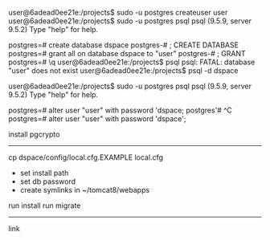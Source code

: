 user@6adead0ee21e:/projects$ sudo -u postgres createuser user
user@6adead0ee21e:/projects$ sudo -u postgres psql
psql (9.5.9, server 9.5.2)
Type "help" for help.

postgres=# create database dspace
postgres-# ;
CREATE DATABASE
postgres=# grant all on database dspace to "user"
postgres-# ;
GRANT
postgres=# \q
user@6adead0ee21e:/projects$ psql
psql: FATAL:  database "user" does not exist
user@6adead0ee21e:/projects$ psql -d dspace


user@6adead0ee21e:/projects$ sudo -u postgres psql
psql (9.5.9, server 9.5.2)
Type "help" for help.

postgres=# alter user "user" with password 'dspace;
postgres'# ^C
postgres=# alter user "user" with password 'dspace';

install pgcrypto

-----

cp dspace/config/local.cfg.EXAMPLE local.cfg
  - set install path
  - set db password
  - create symlinks in ~/tomcat8/webapps

run install
run migrate

---

link